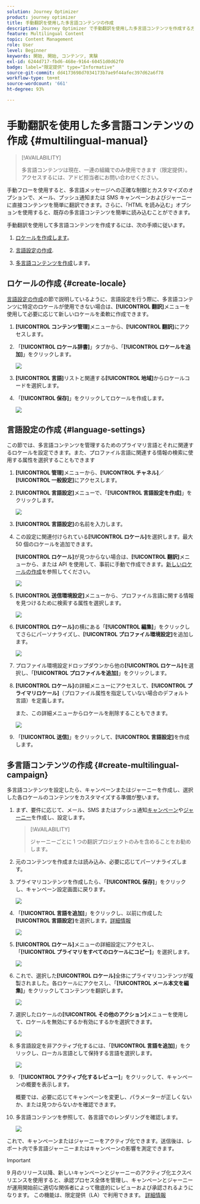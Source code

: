 ```yaml
---
solution: Journey Optimizer
product: journey optimizer
title: 手動翻訳を使用した多言語コンテンツの作成
description: Journey Optimizer で手動翻訳を使用した多言語コンテンツを作成する方法を説明します
feature: Multilingual Content
topic: Content Management
role: User
level: Beginner
keywords: 開始, 開始, コンテンツ, 実験
exl-id: 6244d717-fbd6-468e-9164-60451d0d62f0
badge: label="限定提供" type="Informative"
source-git-commit: dd4173698d7034173b7ae9f44afec397d62a6f78
workflow-type: tm+mt
source-wordcount: '661'
ht-degree: 93%

---
```


# 手動翻訳を使用した多言語コンテンツの作成 {#multilingual-manual}

>[!AVAILABILITY]
>
>多言語コンテンツは現在、一連の組織でのみ使用できます（限定提供）。アクセスするには、アドビ担当者にお問い合わせください。

手動フローを使用すると、多言語メッセージへの正確な制御とカスタマイズのオプションで、メール、プッシュ通知または SMS キャンペーンおよびジャーニーに直接コンテンツを簡単に翻訳できます。さらに、「HTML を読み込む」オプションを使用すると、既存の多言語コンテンツを簡単に読み込むことができます。

手動翻訳を使用して多言語コンテンツを作成するには、次の手順に従います。

1. [ロケールを作成します](#create-locale)。

1. [言語設定の作成](#create-language-settings).

1. [多言語コンテンツを作成](#create-a-multilingual-campaign)します。

## ロケールの作成 {#create-locale}

[言語設定の作成](#language-settings)の節で説明しているように、言語設定を行う際に、多言語コンテンツに特定のロケールが使用できない場合は、**[!UICONTROL 翻訳]**&#x200B;メニューを使用して必要に応じて新しいロケールを柔軟に作成できます。

1. **[!UICONTROL コンテンツ管理]**&#x200B;メニューから、**[!UICONTROL 翻訳]**&#x200B;にアクセスします。

1. 「**[!UICONTROL ロケール辞書]**」タブから、「**[!UICONTROL ロケールを追加]**」をクリックします。

   ![](assets/locale_1.png)

1. **[!UICONTROL 言語]**&#x200B;リストと関連する&#x200B;**[!UICONTROL 地域]**&#x200B;からロケールコードを選択します。

1. 「**[!UICONTROL 保存]**」をクリックしてロケールを作成します。

   ![](assets/locale_2.png)

## 言語設定の作成 {#language-settings}

この節では、多言語コンテンツを管理するためのプライマリ言語とそれに関連するロケールを設定できます。また、プロファイル言語に関連する情報の検索に使用する属性を選択することもできます

1. **[!UICONTROL 管理]**&#x200B;メニューから、**[!UICONTROL チャネル]**／**[!UICONTROL 一般設定]**&#x200B;にアクセスします。

1. **[!UICONTROL 言語設定]**&#x200B;メニューで、「**[!UICONTROL 言語設定を作成]**」をクリックします。

   ![](assets/language_settings_1.png)

1. **[!UICONTROL 言語設定]**&#x200B;の名前を入力します。

1. この設定に関連付けられている&#x200B;**[!UICONTROL ロケール]**&#x200B;を選択します。最大 50 個のロケールを追加できます。

   **[!UICONTROL ロケール]**&#x200B;が見つからない場合は、**[!UICONTROL 翻訳]**&#x200B;メニューから、または API を使用して、事前に手動で作成できます。[新しいロケールの作成](#create-locale)を参照してください。

   ![](assets/multilingual-settings-2.png)

1. **[!UICONTROL 送信環境設定]**&#x200B;メニューから、プロファイル言語に関する情報を見つけるために検索する属性を選択します。

   ![](assets/multilingual-settings-3.png)

1. **[!UICONTROL ロケール]**&#x200B;の横にある「**[!UICONTROL 編集]**」をクリックしてさらにパーソナライズし、**[!UICONTROL プロファイル環境設定]**&#x200B;を追加します。

   ![](assets/multilingual-settings-4.png)

1. プロファイル環境設定ドロップダウンから他の&#x200B;**[!UICONTROL ロケール]**&#x200B;を選択し、「**[!UICONTROL プロファイルを追加]**」をクリックします。

1. **[!UICONTROL ロケール]**&#x200B;の詳細メニューにアクセスして、**[!UICONTROL プライマリロケール]**（プロファイル属性を指定していない場合のデフォルト言語）を定義します。

   また、この詳細メニューからロケールを削除することもできます。

   ![](assets/multilingual-settings-5.png)

1. 「**[!UICONTROL 送信]**」をクリックして、**[!UICONTROL 言語設定]**&#x200B;を作成します。

<!--
1. Access the **[!UICONTROL channel configurations]** menu and create a new channel configuration or select an existing one.


1. In the **[!UICONTROL Header parameters]** section, select the **[!UICONTROL Enable multilingual]** option.

1. Select your **[!UICONTROL Locales dictionary]** and add as many as needed.
-->

## 多言語コンテンツの作成 {#create-multilingual-campaign}

多言語コンテンツを設定したら、キャンペーンまたはジャーニーを作成し、選択した各ロケールのコンテンツをカスタマイズする準備が整います。

1. まず、要件に応じて、メール、SMS またはプッシュ通知[キャンペーン](../campaigns/create-campaign.md)や[ジャーニー](../building-journeys/journeys-message.md)を作成し、設定します。

   >[!AVAILABILITY]
   >
   >ジャーニーごとに 1 つの翻訳プロジェクトのみを含めることをお勧めします。

1. 元のコンテンツを作成または読み込み、必要に応じてパーソナライズします。

1. プライマリコンテンツを作成したら、「**[!UICONTROL 保存]**」をクリックし、キャンペーン設定画面に戻ります。

   ![](assets/multilingual-campaign-2.png)

1. 「**[!UICONTROL 言語を追加]**」をクリックし、以前に作成した&#x200B;**[!UICONTROL 言語設定]**&#x200B;を選択します。[詳細情報](#create-language-settings)

   ![](assets/multilingual-campaign-3.png)

1. **[!UICONTROL ロケール]**&#x200B;メニューの詳細設定にアクセスし、「**[!UICONTROL プライマリをすべてのロケールにコピー]**」を選択します。

   ![](assets/multilingual-campaign-4.png)

1. これで、選択した&#x200B;**[!UICONTROL ロケール]**&#x200B;全体にプライマリコンテンツが複製されました。各ロケールにアクセスし、「**[!UICONTROL メール本文を編集]**」をクリックしてコンテンツを翻訳します。

   ![](assets/multilingual-campaign-5.png)

1. 選択したロケールの&#x200B;**[!UICONTROL その他のアクション]**&#x200B;メニューを使用して、ロケールを無効にするか有効にするかを選択できます。

   ![](assets/multilingual-campaign-6.png)

1. 多言語設定を非アクティブ化するには、「**[!UICONTROL 言語を追加]**」をクリックし、ローカル言語として保持する言語を選択します。

   ![](assets/multilingual-campaign-7.png)

1. 「**[!UICONTROL アクティブ化するレビュー]**」をクリックして、キャンペーンの概要を表示します。

   概要では、必要に応じてキャンペーンを変更し、パラメーターが正しくないか、または見つからないかを確認できます。

1. 多言語コンテンツを参照して、各言語でのレンダリングを確認します。

   ![](assets/multilingual-campaign-8.png)

これで、キャンペーンまたはジャーニーをアクティブ化できます。送信後は、レポート内で多言語ジャーニーまたはキャンペーンの影響を測定できます。

>[!IMPORTANT]
>
>9 月のリリース以降、新しいキャンペーンとジャーニーのアクティブ化エクスペリエンスを使用すると、承認プロセス全体を管理し、キャンペーンとジャーニーが運用開始前に適切な関係者によって徹底的にレビューおよび承認されるようになります。 この機能は、限定提供（LA）で利用できます。 [詳細情報](../test-approve/gs-approval.md)

<!--
# Create a multilingual journey {#create-multilingual-journey}

1. Create your journey with a Delivery and personalize your content as needed.
1. From your delivery action, click Edit content.
1. Click Add languages.

-->
